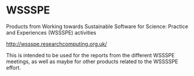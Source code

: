 WSSSPE
======

Products from Working towards Sustainable Software for Science: Practice and
Experiences (WSSSPE) activities

  http://wssspe.researchcomputing.org.uk/

This is intended to be used for the reports from the different WSSSPE meetings,
as well as maybe for other products related to the WSSSSPE effort.


